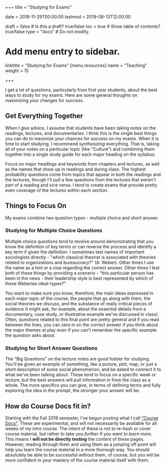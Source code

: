 +++
title = "Studying for Exams"

date = 2018-11-29T00:00:00
lastmod = 2019-08-13T12:00:00

draft = false  # Is this a draft? true/false
toc = true  # Show table of contents? true/false
type = "docs"  # Do not modify.

# Add menu entry to sidebar.
linktitle = "Studying for Exams"
[menu.resources]
  name = "Teaching"
  weight = 15

+++

I get a lot of questions, particularly from first year students, about the best ways to study for my exams. Here are some general thoughts on maximizing your changes for success.

## Get Everything Together
When I give advice, I assume that students have been taking notes on the readings, lectures, and documentaries. I think this is the single best things you can do to maximize your chances for success on my exams. When it is time to start studying, I recommend *synthesizing* everything. That is, taking all of your notes on a particular topic (like "Culture") and combining them together into a single study guide for each major heading on the syllabus. 

Focus on major headings and keywords from chapters and lectures, as well as the names that show up in readings and during class. The highest probability questions come from topics that appear in both the readings and the lectures, though I'll pull a few questions from the lectures that weren't part of a reading and vice versa. I tend to create exams that provide pretty even coverage of the lectures within each section.

## Things to Focus On
My exams combine two question types - multiple choice and short answer. 

### Studying for Multiple Choice Questions
Multiple choice questions tend to revolve around demonstrating that you know the definition of key terms or can reverse the process and identify a key term if given the definition. I sometimes test names of important sociologists directly - "which classical theorist is associated with theories related to organizations and bureaucracy?" (A: Weber). Other times I use the name as a hint or a clue regarding the correct answer. Other times I test both of these things by providing a scenario - "this particular person has been in the news - their leadership style is best represented by which of these Weberian ideal-types?"

You want to make sure you know, therefore, the main ideas expressed in each major topic of the course, the people that go along with them, the social theories we discuss, and the substance of really critical pieces of evidence (I might ask, for example, about the essential details from a documentary, case study, or illustrative example we've discussed in class). Often, questions related to this final point are pretty general and if you read between the lines, you can zero in on the correct answer if you think about the major themes at play even if you can't remember the specific example the question asks about.

### Studying for Short Answer Questions
The "Big Questions" on the lecture notes are good fodder for studying. You'll be given an example of something, like a picture, plot, map, or just a short description of some social phenomenon, and be asked to connect it to what we've been talking about. These tend to focus on a specific week or lecture, but the best answers will pull information in from the class as a whole. The more specifics you can give, in terms of defining terms and fully exploring the idea in the prompt, the stronger your answer will be. 

## How do Course Docs fit in?
Starting with the Fall 2019 semester, I've begun posting what I call ["Course Docs"](https://slu-soc1120.github.io/docs/). These are experimental, and will not necessarily be available for all weeks of my intro course. The intent of these is not to re-hash or cover course material, but rather to take you *further* if you *want to learn more*. This means I **will not be directly testing** the content of these pages. However, reading through them and using them as a jumping off point will help you learn the course material in a more thorough way. You should absolutely be able to be successful without them, of course, but you will be more confident in your mastery of the course material itself with them.